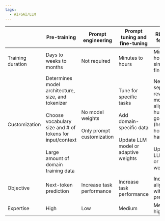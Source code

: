 ```yaml
---
tags:
  - AI/GAI/LLM
---
```



|                   | __Pre-training__                                                                                                                                                | Prompt engineering                                | Prompt tuning and fine-tuning                                                                         | RL/human feedback                                                                                                           | Compression/ optimization/ deployment                                                                             |
| ----------------- | --------------------------------------------------------------------------------------------------------------------------------------------------------------- | ------------------------------------------------- | ----------------------------------------------------------------------------------------------------- | --------------------------------------------------------------------------------------------------------------------------- | ----------------------------------------------------------------------------------------------------------------- |
| Training duration | Days to weeks to months                                                                                                                                         | Not required                                      | Minutes to hours                                                                                      | Minutes to hours similar to fine-tuning                                                                                     | Minutes to hours                                                                                                  |
| Customization     | Determines model architecture, size, and tokenizer<br><br>Choose vocabulary size and # of tokens for input/context <br><br>Large amount of domain training data | No model weights<br><br>Only prompt customization | Tune for specific tasks<br><br>Add domain-specific data <br><br> Update LLM model or adaptive weights | Need separate reward model to align with human goals (helpful, honest, harmless)<br><br>Update LLM model or adapter weights | Reduce model size through model pruning, weight quantization, distillation<br><br>Smaller size, faster inference. |
| Objective         | Next-token prediction                                                                                                                                           | Increase task performance                         | Increase task performance                                                                             | Increase alignment with human preferences                                                                                   | Increase inference performance                                                                                    |
| Expertise         | High                                                                                                                                                            | Low                                               | Medium                                                                                                | Medium-high                                                                                                                 | Medium                                                                                                            |

